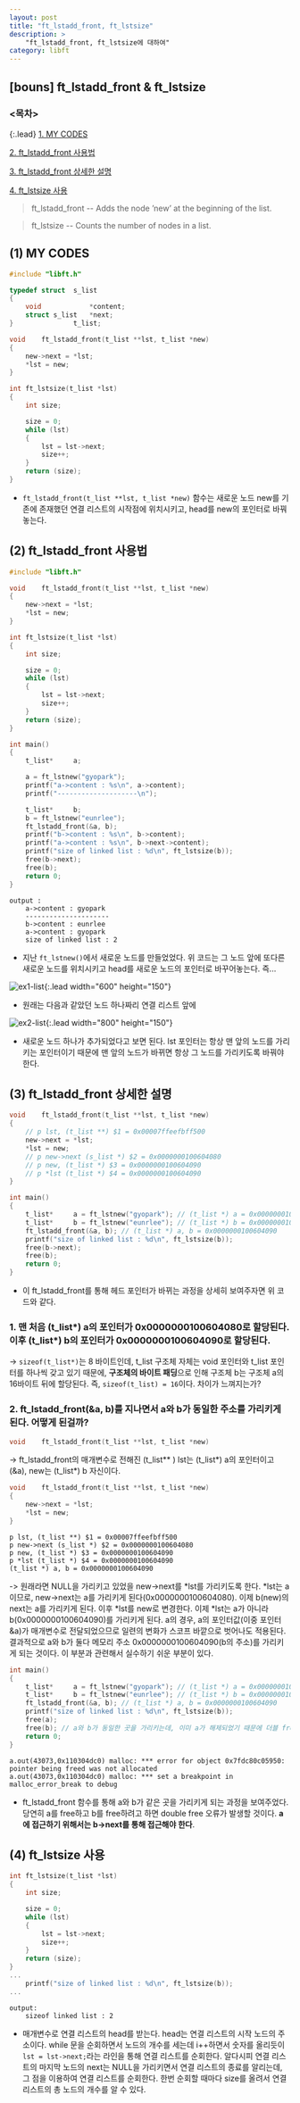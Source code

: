 ```yaml
---
layout: post
title: "ft_lstadd_front, ft_lstsize"
description: >
    "ft_lstadd_front, ft_lstsize에 대하여"
category: libft
---
```

## [bouns] ft_lstadd_front & ft_lstsize

### <목차>
{:.lead}
[1. MY CODES](#1-my-codes)

[2. ft_lstadd_front 사용법](#2-ft_lstadd_front-사용법)

[3. ft_lstadd_front 상세한 설명](#3-ft_lstadd_front-상세한-설명)

[4. ft_lstsize 사용](#4-ft_lstsize-사용)

> ft_lstadd_front -- Adds the node ’new’ at the beginning of the list.

> ft_lstsize -- Counts the number of nodes in a list.

## (1) MY CODES
~~~c
#include "libft.h"

typedef struct	s_list
{
	void			*content;
	struct s_list	*next;
}				t_list;

void	ft_lstadd_front(t_list **lst, t_list *new)
{
	new->next = *lst;
	*lst = new;
}

int	ft_lstsize(t_list *lst)
{
	int	size;

	size = 0;
	while (lst)
	{
		lst = lst->next;
		size++;
	}
	return (size);
}
~~~

- `ft_lstadd_front(t_list **lst, t_list *new)` 함수는 새로운 노드 new를 기존에 존재했던 연결 리스트의 시작점에 위치시키고, head를 new의 포인터로 바꿔놓는다.

## (2) ft_lstadd_front 사용법
~~~c
#include "libft.h"

void	ft_lstadd_front(t_list **lst, t_list *new)
{
	new->next = *lst;
	*lst = new;
}

int	ft_lstsize(t_list *lst)
{
	int	size;

	size = 0;
	while (lst)
	{
		lst = lst->next;
		size++;
	}
	return (size);
}

int main()
{
	t_list*		a;

	a = ft_lstnew("gyopark");
	printf("a->content : %s\n", a->content);
	printf("--------------------\n");

	t_list*		b;
	b = ft_lstnew("eunrlee");
	ft_lstadd_front(&a, b);
	printf("b->content : %s\n", b->content);
	printf("a->content : %s\n", b->next->content);
	printf("size of linked list : %d\n", ft_lstsize(b));
	free(b->next);
	free(b);
	return 0;
}
~~~
~~~plain
output :
	a->content : gyopark
	---------------------
	b->content : eunrlee
	a->content : gyopark
	size of linked list : 2
~~~
- 지난 `ft_lstnew()`에서 새로운 노드를 만들었었다. 위 코드는 그 노드 앞에 또다른 새로운 노드를 위치시키고 head를 새로운 노드의 포인터로 바꾸어놓는다. 즉...

 ![ex1-list](/assets/img/libft/ex1-linked-list.png){:.lead width="600" height="150"}

- 원래는 다음과 같았던 노드 하나짜리 연결 리스트 앞에

 ![ex2-list](/assets/img/libft/ex2-linked-list.png){:.lead width="800" height="150"}

- 새로운 노드 하나가 추가되었다고 보면 된다. lst 포인터는 항상 맨 앞의 노드를 가리키는 포인터이기 때문에 맨 앞의 노드가 바뀌면 항상 그 노드를 가리키도록 바꿔야 한다.

## (3) ft_lstadd_front 상세한 설명
~~~c
void	ft_lstadd_front(t_list **lst, t_list *new)
{
	// p lst, (t_list **) $1 = 0x00007ffeefbff500
	new->next = *lst; 
	*lst = new;
	// p new->next (s_list *) $2 = 0x0000000100604080
	// p new, (t_list *) $3 = 0x0000000100604090
	// p *lst (t_list *) $4 = 0x0000000100604090
}

int main()
{
	t_list*		a = ft_lstnew("gyopark"); // (t_list *) a = 0x0000000100604080
	t_list*		b = ft_lstnew("eunrlee"); // (t_list *) b = 0x0000000100604090 
	ft_lstadd_front(&a, b); // (t_list *) a, b = 0x0000000100604090 
	printf("size of linked list : %d\n", ft_lstsize(b));
	free(b->next);
	free(b);
	return 0;
}
~~~

- 이 ft_lstadd_front를 통해 헤드 포인터가 바뀌는 과정을 상세히 보여주자면 위 코드와 같다. 

### 1. 맨 처음 (t_list*) a의 포인터가 0x0000000100604080로 할당된다. 이후 (t_list*) b의 포인터가 0x0000000100604090로 할당된다.
  -> `sizeof(t_list*)`는 8 바이트인데, t_list 구조체 자체는 void 포인터와 t_list 포인터를 하나씩 갖고 있기 때문에, **구조체의 바이트 패딩**으로 인해 구조체 b는 구조체 a의 16바이트 뒤에 할당된다. 즉, `sizeof(t_list) = 16`이다. 차이가 느껴지는가?

### 2. ft_lstadd_front(&a, b)를 지나면서 a와 b가 동일한 주소를 가리키게 된다. 어떻게 된걸까?
~~~c
void	ft_lstadd_front(t_list **lst, t_list *new)
~~~
  -> ft_lstadd_front의 매개변수로 전해진 (t_list** ) lst는 (t_list*) a의 포인터이고(&a), new는 (t_list*) b 자신이다. 

~~~c
void	ft_lstadd_front(t_list **lst, t_list *new)
{
	new->next = *lst; 
	*lst = new;
}
~~~
~~~plain
p lst, (t_list **) $1 = 0x00007ffeefbff500
p new->next (s_list *) $2 = 0x0000000100604080
p new, (t_list *) $3 = 0x0000000100604090
p *lst (t_list *) $4 = 0x0000000100604090
(t_list *) a, b = 0x0000000100604090 
~~~
  -> 원래라면 NULL을 가리키고 있었을 new->next를 *lst를 가리키도록 한다. *lst는 a이므로, new->next는 a를 가리키게 된다(0x0000000100604080). 이제 b(new)의 next는 a를 가리키게 된다. 이후 *lst를 new로 변경한다. 이제 *lst는 a가 아니라 b(0x0000000100604090)를 가리키게 된다. a의 경우, a의 포인터값(이중 포인터 &a)가 매개변수로 전달되었으므로 일련의 변화가 스코프 바깥으로 벗어나도 적용된다. 결과적으로 a와 b가 둘다 메모리 주소 0x0000000100604090(b의 주소)를 가리키게 되는 것이다. 이 부분과 관련해서 실수하기 쉬운 부분이 있다. 

~~~c
int main()
{
	t_list*		a = ft_lstnew("gyopark"); // (t_list *) a = 0x0000000100604080
	t_list*		b = ft_lstnew("eunrlee"); // (t_list *) b = 0x0000000100604090 
	ft_lstadd_front(&a, b); // (t_list *) a, b = 0x0000000100604090 
	printf("size of linked list : %d\n", ft_lstsize(b));
	free(a);
	free(b); // a와 b가 동일한 곳을 가리키는데, 이미 a가 해제되었기 때문에 더블 free 오류 발생
	return 0;
}
~~~
~~~plain
a.out(43073,0x110304dc0) malloc: *** error for object 0x7fdc80c05950: pointer being freed was not allocated
a.out(43073,0x110304dc0) malloc: *** set a breakpoint in malloc_error_break to debug
~~~

- ft_lstadd_front 함수를 통해 a와 b가 같은 곳을 가리키게 되는 과정을 보여주었다. 당연히 a를 free하고 b를 free하려고 하면 double free 오류가 발생할 것이다. **a에 접근하기 위해서는 b->next를 통해 접근해야 한다**.

## (4) ft_lstsize 사용

~~~c
int	ft_lstsize(t_list *lst)
{
	int	size;

	size = 0;
	while (lst)
	{
		lst = lst->next;
		size++;
	}
	return (size);
}
...
	printf("size of linked list : %d\n", ft_lstsize(b));
...
~~~
~~~plain
output: 
	sizeof linked list : 2
~~~
- 매개변수로 연결 리스트의 head를 받는다. head는 연결 리스트의 시작 노드의 주소이다. while 문을 순회하면서 노드의 개수를 세는데 i++하면서 숫자를 올리듯이 `lst = lst->next;`라는 라인을 통해 연결 리스트를 순회한다. 알다시피 연결 리스트의 마지막 노드의 next는 NULL을 가리키면서 연결 리스트의 종료를 알리는데, 그 점을 이용하여 연결 리스트를 순회한다. 한번 순회할 때마다 size를 올려서 연결 리스트의 총 노드의 개수를 알 수 있다.